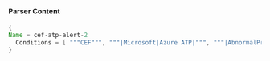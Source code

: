 #### Parser Content
```Java
{
Name = cef-atp-alert-2
  Conditions = [ """CEF""", """|Microsoft|Azure ATP|""", """|AbnormalProtocolSecurityAlert|""" ]
}
```